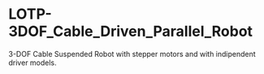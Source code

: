 # LOTP-3DOF_Cable_Driven_Parallel_Robot
 3-DOF Cable Suspended Robot with stepper motors and with indipendent driver models.
